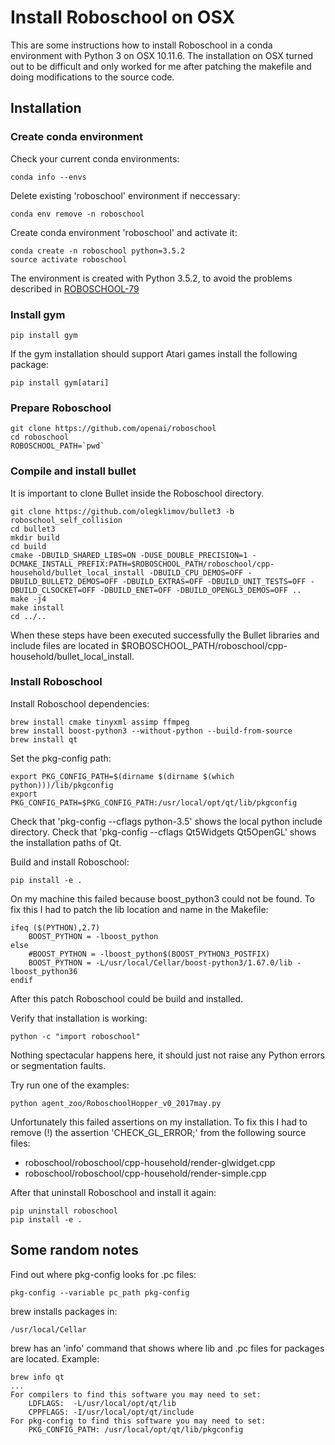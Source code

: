 
# Install Roboschool on OSX

This are some instructions how to install Roboschool in a conda environment with Python 3 on OSX 10.11.6. 
The installation on OSX turned out to be difficult and only worked for me after patching the makefile and 
doing modifications to the source code.

## Installation

### Create conda environment

Check your current conda environments:

    conda info --envs

Delete existing 'roboschool' environment if neccessary:

    conda env remove -n roboschool

Create conda environment 'roboschool' and activate it:

    conda create -n roboschool python=3.5.2
    source activate roboschool

The environment is created with Python 3.5.2, to avoid the problems described in [ROBOSCHOOL-79](https://github.com/openai/roboschool/issues/79)

    
### Install gym

    pip install gym

If the gym installation should support Atari games install the following package:

    pip install gym[atari]


### Prepare Roboschool

    git clone https://github.com/openai/roboschool 
    cd roboschool 
    ROBOSCHOOL_PATH=`pwd` 


### Compile and install bullet

It is important to clone Bullet inside the Roboschool directory.

    git clone https://github.com/olegklimov/bullet3 -b roboschool_self_collision 
    cd bullet3 
    mkdir build 
    cd build 
    cmake -DBUILD_SHARED_LIBS=ON -DUSE_DOUBLE_PRECISION=1 -DCMAKE_INSTALL_PREFIX:PATH=$ROBOSCHOOL_PATH/roboschool/cpp-household/bullet_local_install -DBUILD_CPU_DEMOS=OFF -DBUILD_BULLET2_DEMOS=OFF -DBUILD_EXTRAS=OFF -DBUILD_UNIT_TESTS=OFF -DBUILD_CLSOCKET=OFF -DBUILD_ENET=OFF -DBUILD_OPENGL3_DEMOS=OFF .. 
    make -j4 
    make install 
    cd ../..

When these steps have been executed successfully the Bullet libraries and include files are located in $ROBOSCHOOL_PATH/roboschool/cpp-household/bullet_local_install.

### Install Roboschool

Install Roboschool dependencies:

    brew install cmake tinyxml assimp ffmpeg 
    brew install boost-python3 --without-python --build-from-source
    brew install qt

Set the pkg-config path:

    export PKG_CONFIG_PATH=$(dirname $(dirname $(which python)))/lib/pkgconfig
    export PKG_CONFIG_PATH=$PKG_CONFIG_PATH:/usr/local/opt/qt/lib/pkgconfig

Check that 'pkg-config --cflags python-3.5' shows the local python include directory. 
Check that 'pkg-config --cflags Qt5Widgets Qt5OpenGL' shows the installation paths of Qt.

Build and install Roboschool:

    pip install -e .

On my machine this failed because boost_python3 could not be found. To fix this I had to patch the lib location and name 
in the Makefile:

    ifeq ($(PYTHON),2.7)
        BOOST_PYTHON = -lboost_python
    else
        #BOOST_PYTHON = -lboost_python$(BOOST_PYTHON3_POSTFIX) 
        BOOST_PYTHON = -L/usr/local/Cellar/boost-python3/1.67.0/lib -lboost_python36
    endif

After this patch Roboschool could be build and installed.

Verify that installation is working:

    python -c "import roboschool"

Nothing spectacular happens here, it should just not raise any Python errors or segmentation faults.

Try run one of the examples:

    python agent_zoo/RoboschoolHopper_v0_2017may.py

Unfortunately this failed assertions on my installation. To fix this I had to remove (!) the assertion 'CHECK_GL_ERROR;'
from the following source files:

 * roboschool/roboschool/cpp-household/render-glwidget.cpp
 * roboschool/roboschool/cpp-household/render-simple.cpp

After that uninstall Roboschool and install it again:

    pip uninstall roboschool
    pip install -e .


## Some random notes

Find out where pkg-config looks for .pc files:

    pkg-config --variable pc_path pkg-config

brew installs packages in:

    /usr/local/Cellar

brew has an 'info' command that shows where lib and .pc files for packages are located. Example:

    brew info qt
    ...
    For compilers to find this software you may need to set:
        LDFLAGS:  -L/usr/local/opt/qt/lib
        CPPFLAGS: -I/usr/local/opt/qt/include
    For pkg-config to find this software you may need to set:
        PKG_CONFIG_PATH: /usr/local/opt/qt/lib/pkgconfig
